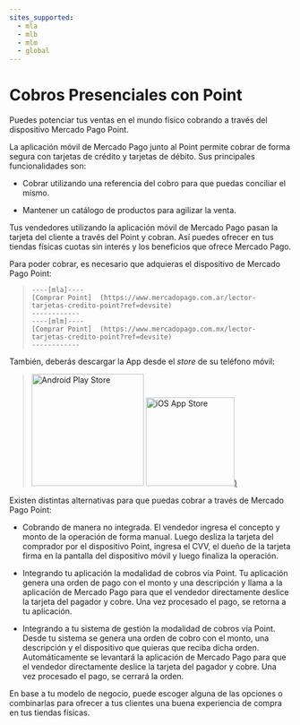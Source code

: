 ```yaml
---
sites_supported:
  - mla
  - mlb
  - mlm
  - global
---
```


# Cobros Presenciales con Point
Puedes potenciar tus ventas en el mundo físico cobrando a través del dispositivo Mercado Pago Point.

La aplicación móvil de Mercado Pago junto al Point permite cobrar de forma segura con tarjetas de crédito y tarjetas de débito. Sus principales funcionalidades son:

- Cobrar utilizando una referencia del cobro para que puedas conciliar el mismo.

- Mantener un catálogo de productos para agilizar la venta.

Tus vendedores utilizando la aplicación móvil de Mercado Pago pasan la tarjeta del cliente a través del Point y cobran. Así puedes ofrecer en tus tiendas físicas cuotas sin interés y los beneficios que ofrece Mercado Pago.

Para poder cobrar, es necesario que adquieras el dispositivo de Mercado Pago Point:

> ```
> ----[mla]----
> [Comprar Point]  (https://www.mercadopago.com.ar/lector-tarjetas-credito-point?ref=devsite)
> ------------
> ----[mlm]----
> [Comprar Point]  (https://www.mercadopago.com.mx/lector-tarjetas-credito-point?ref=devsite)
> ------------  
> ```

También, deberás descargar la App desde el *store* de su teléfono móvil:

> [<img src="/images/mobile/GooglePlayBadge_es.png" alt="Android Play Store" width="200"/>](https://play.google.com/store/apps/details?id=com.mercadopago.wallet&hl=es_419) [<img src="/images/mobile/AppStoreBadge_es.svg" alt="iOS App Store" width="158"/>)](https://itunes.apple.com/ar/app/mercado-pago/id925436649?mt=8)

Existen distintas alternativas para que puedas cobrar a través de Mercado Pago Point:

* Cobrando de manera no integrada. El vendedor ingresa el concepto y monto de la operación de forma manual. Luego desliza la tarjeta del comprador por el dispositivo Point, ingresa el CVV, el dueño de la tarjeta firma en la pantalla del dispositivo móvil y luego finaliza la operación.

* Integrando tu aplicación la modalidad de cobros vía Point. Tu aplicación genera una orden de pago con el monto y una descripción y llama a la aplicación de Mercado Pago para que el vendedor directamente deslice la tarjeta del pagador y cobre. Una vez procesado el pago, se retorna a tu aplicación.

* Integrando a tu sistema de gestión la modalidad de cobros vía Point. Desde tu sistema se genera una orden de cobro con el monto, una descripción y el dispositivo que quieras que reciba dicha orden. Automáticamente se levantará la aplicación de Mercado Pago para que el vendedor directamente deslice la tarjeta del pagador y cobre. Una vez procesado el pago, se cerrará la orden.


En base a tu modelo de negocio, puede escoger alguna de las opciones o combinarlas para ofrecer a tus clientes una buena experiencia de compra en tus tiendas físicas.
